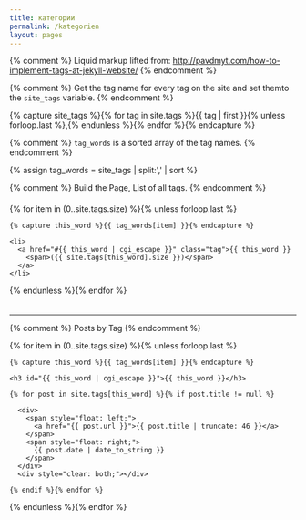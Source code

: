 ```yaml
---
title: категории
permalink: /kategorien
layout: pages
---
```


<style>
.tag-box{
    list-style:none;
    margin: 1rem 0;
    padding:4px 0;
    overflow:hidden;*zoom:1}
.tag-box.inline li{
    float:left;
    font-size:0.875rem;
    line-height:1.75}
.tag-box a{
    padding:4px 6px;
    margin:2px;
    background-color:#e6e6e6;
    -webkit-border-radius:4px;
    -moz-border-radius:4px;
    border-radius:4px;
    text-decoration:none}
.tag-box a span{
    vertical-align:super;
    font-size:0.625rem}
</style>

{% comment %} 
    Liquid markup lifted from: http://pavdmyt.com/how-to-implement-tags-at-jekyll-website/
{% endcomment %} 

{% comment %} 
    Get the tag name for every tag on the site and set themto the `site_tags` variable.
{% endcomment %}

{% capture site_tags %}{% for tag in site.tags %}{{ tag | first }}{% unless forloop.last %},{% endunless %}{% endfor %}{% endcapture %}

{% comment %}
    `tag_words` is a sorted array of the tag names.
{% endcomment %}

{% assign tag_words = site_tags | split:',' | sort %}

{% comment %}
    Build the Page, List of all tags.
{% endcomment %}

<ul class="tag-box inline">
  {% for item in (0..site.tags.size) %}{% unless forloop.last %}

    {% capture this_word %}{{ tag_words[item] }}{% endcapture %}

    <li>
      <a href="#{{ this_word | cgi_escape }}" class="tag">{{ this_word }}
        <span>({{ site.tags[this_word].size }})</span>
      </a>
    </li>

  {% endunless %}{% endfor %}
</ul>

--- --- ---

{% comment %}
    Posts by Tag
{% endcomment %}

<div>
  {% for item in (0..site.tags.size) %}{% unless forloop.last %}

    {% capture this_word %}{{ tag_words[item] }}{% endcapture %}

    <h3 id="{{ this_word | cgi_escape }}">{{ this_word }}</h3>

    {% for post in site.tags[this_word] %}{% if post.title != null %}

      <div>
        <span style="float: left;">
          <a href="{{ post.url }}">{{ post.title | truncate: 46 }}</a>
        </span>
        <span style="float: right;">
          {{ post.date | date_to_string }}
        </span>
      </div>
      <div style="clear: both;"></div>

    {% endif %}{% endfor %}

  {% endunless %}{% endfor %}
</div>
<br />
